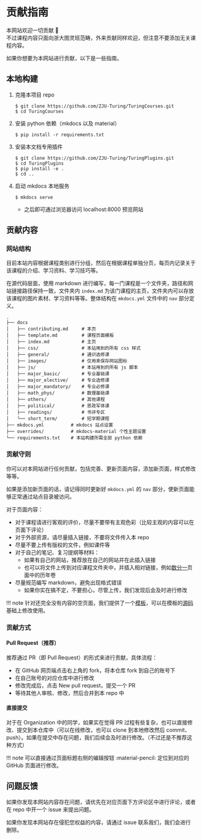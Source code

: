 # 贡献指南

本网站欢迎一切贡献 🎉  
不过课程内容只面向浙大图灵班范畴，外来贡献同样欢迎，但注意不要添加无关课程内容。

如果你想要为本网站进行贡献，以下是一些指南。

## 本地构建
1. 克隆本项目 repo
    ```shell
    $ git clone https://github.com/ZJU-Turing/TuringCourses.git
    $ cd TuringCourses
    ```
2. 安装 python 依赖（mkdocs 以及 material）
    ```shell
    $ pip install -r requirements.txt
    ```
3. 安装本文档专用插件
    ```shell
    $ git clone https://github.com/ZJU-Turing/TuringPlugins.git
    $ cd TuringPlugins
    $ pip install -e .
    $ cd ..
    ```
4. 启动 mkdocs 本地服务
    ```shell
    $ mkdocs serve
    ```
    - 之后即可通过浏览器访问 localhost:8000 预览网站

## 贡献内容
### 网站结构
目前本站内容根据课程类别进行分组，然后在根据课程单独分页，每页内记录关于该课程的介绍、学习资料、学习技巧等。

在源代码层面，使用 markdown 进行编写，每一门课程是一个文件夹，路径和网站链接路径保持一致，文件夹内 `index.md` 为该门课程的主页，文件夹内可以存放该课程的图片素材、学习资料等等。整体结构在 `mkdocs.yml` 文件中的 `nav` 部分定义。

```text
.
├── docs
│   ├── contributing.md     # 本页
│   ├── template.md         # 课程页面模板
│   ├── index.md            # 主页
│   ├── css/                # 本站用到的所有 css 样式
│   ├── general/            # 通识选修课
│   ├── images/             # 仅用来保存网站图标
│   ├── js/                 # 本站用到的所有 js 脚本
│   ├── major_basic/        # 专业基础课
│   ├── major_elective/     # 专业选修课
│   ├── major_mandatory/    # 专业必修课
│   ├── math_phys/          # 数理基础课
│   ├── others/             # 其他课程
│   ├── political/          # 思政军体课
│   ├── readings/           # 书评专区
│   └── short_term/         # 短学期课程
├── mkdocs.yml          # mkdocs 站点设置
├── overrides/          # mkdocs-material 个性主题设置
└── requirements.txt    # 本站构建所需全部 python 依赖
```

### 贡献守则
你可以对本网站进行任何贡献，包括完善、更新页面内容，添加新页面，样式修改等等。

如果是添加新页面的话，请记得同时更新好 `mkdocs.yml` 的 `nav` 部分，使新页面能够正常通过站点目录被访问。

对于页面内容：

- 对于课程请进行客观的评价，尽量不要带有主观色彩（比较主观的内容可以在页面下评论）
- 对于外部资源，请尽量插入链接，不要将文件传入本 repo
- 尽量不要上传有版权的文件，例如课件等
- 对于自己的笔记、复习提纲等材料：
    - 如果有自己的网站，推荐放在自己的网站并在此插入链接
    - 也可以将文件上传到对应课程文件夹中，并插入相对链接，例如[数分一](math_phys/math_analysis1/)页面中的历年卷
- 尽量规范编写 markdown，避免出现格式错误
    - 如果你实在搞不定，不要担心，尽管上传，我们发现后会及时进行修改

!!! note
    针对还完全没有内容的空页面，我们提供了一个[模板](../template/)，可以在模板的[源码](https://github.com/ZJU-Turing/TuringCourses/blob/master/docs/template.md?plain=1)基础上修改使用。

### 贡献方式
#### Pull Request（推荐）
推荐通过 PR（即 Pull Request）的形式来进行贡献，具体流程：

- 在 GitHub 网页端点击右上角的 fork，将本仓库 fork 到自己的账号下
- 在自己账号的对应仓库中进行修改
- 修改完成后，点击 New pull request，提交一个 PR
- 等待其他人审核、修改，然后合并到本 repo 中

#### 直接提交
对于在 Organization 中的同学，如果实在觉得 PR 过程有些复杂，也可以直接修改、提交到本仓库中（可以在线修改，也可以 clone 到本地修改然后 commit、push）。如果在提交中存在问题，我们后续会及时进行修改。（不过还是不推荐这种方式）

!!! note
    可以直接通过页面标题右侧的编辑按钮 :material-pencil: 定位到对应的 GitHub 页面进行修改。

## 问题反馈
如果你发现本网站内容存在问题，请优先在对应页面下方评论区中进行评论，或者在 repo 中开一个 issue 来提出问题。

如果你发现本网站存在侵犯您权益的内容，请通过 issue 联系我们，我们会进行删除。